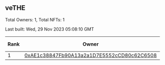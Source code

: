 ## veTHE

Total Owners: 1, Total NFTs: 1

Last built: Wed, 29 Nov 2023 05:08:10 GMT

| Rank | Owner | Voting Power | Influence | NFTs Id |
| --- | --- | --- | --- | --- |
  | 1 | [0xAE1c38847Fb90A13a2a1D7E5552cCD80c62C6508](https://debank.com/profile/0xAE1c38847Fb90A13a2a1D7E5552cCD80c62C6508?chain=bsc) | 2,904,441.697 | 3.29364% | 1 |